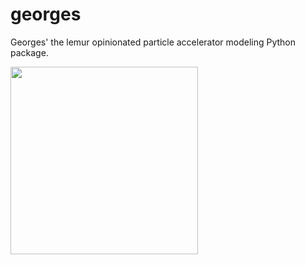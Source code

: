 # georges
Georges' the lemur opinionated particle accelerator modeling Python package.

<img src="https://github.com/chernals/georges/blob/master/georges.png" width="300" />
